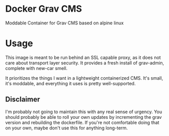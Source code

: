 # Docker Grav CMS
Moddable Container for Grav CMS based on alpine linux

# Usage
This image is meant to be run behind an SSL capable proxy, as it does not care
about transport layer security. It provides a fresh install of grav-admin, 
complete with new-car smell.  

It prioritizes the things I want in a lightweight containerized CMS.  It's small, 
it's moddable, and everything it uses is pretty well-supported.

## Disclaimer
I'm probably not going to maintain this with any real sense of urgency.  You should
probably be able to roll your own updates by incrementing the grav version and 
rebuilding the dockerfile.  If you're not comfortable doing that on your own, maybe
don't use this for anything long-term.